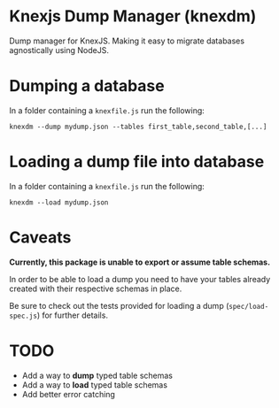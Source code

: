 # Knexjs Dump Manager (knexdm)

Dump manager for KnexJS. Making it easy to migrate databases agnostically using NodeJS.

# Dumping a database

In a folder containing a `knexfile.js` run the following: 

`knexdm --dump mydump.json --tables first_table,second_table,[...]`

# Loading a dump file into database

In a folder containing a `knexfile.js` run the following: 

`knexdm --load mydump.json`

# Caveats

**Currently, this package is unable to export or assume table schemas.**

In order to be able to load a dump you need to have your tables already created with their respective schemas in place.

Be sure to check out the tests provided for loading a dump (`spec/load-spec.js`) for further details.

# TODO

- Add a way to **dump** typed table schemas
- Add a way to **load** typed table schemas
- Add better error catching